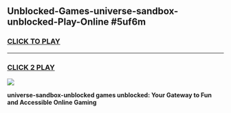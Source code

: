 
## Unblocked-Games-universe-sandbox-unblocked-Play-Online #5uf6m
<h3>
<a href="https://news.freeplayer.one?title=universe-sandbox-unblocked&ref=3">CLICK TO PLAY</a></h3>
<hr>

<h3>
<a href="https://news.freeplayer.one?title=universe-sandbox-unblocked&ref=3">CLICK 2 PLAY</a>
  
</h3>

<a href="https://news.freeplayer.one?title=universe-sandbox-unblocked&ref=3"><img src="https://clearcache.store/games.png"></a>


**universe-sandbox-unblocked games unblocked: Your Gateway to Fun and Accessible Online Gaming**
